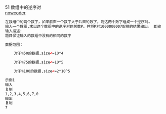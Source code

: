 51 数组中的逆序对  
[nowcoder](https://www.nowcoder.com/practice/96bd6684e04a44eb80e6a68efc0ec6c5?tpId=13&tqId=11188&tPage=1&rp=1&ru=/ta/coding-interviews&qru=/ta/coding-interviews/question-ranking)

```html
在数组中的两个数字，如果前面一个数字大于后面的数字，则这两个数字组成一个逆序对。
输入一个数组,求出这个数组中的逆序对的总数P。并将P对1000000007取模的结果输出。 即输出P%1000000007
输入描述:
题目保证输入的数组中没有的相同的数字

数据范围：

	对于%50的数据,size<=10^4

	对于%75的数据,size<=10^5

	对于%100的数据,size<=2*10^5

示例1
输入
复制
1,2,3,4,5,6,7,0
输出
复制
7
```
 
 